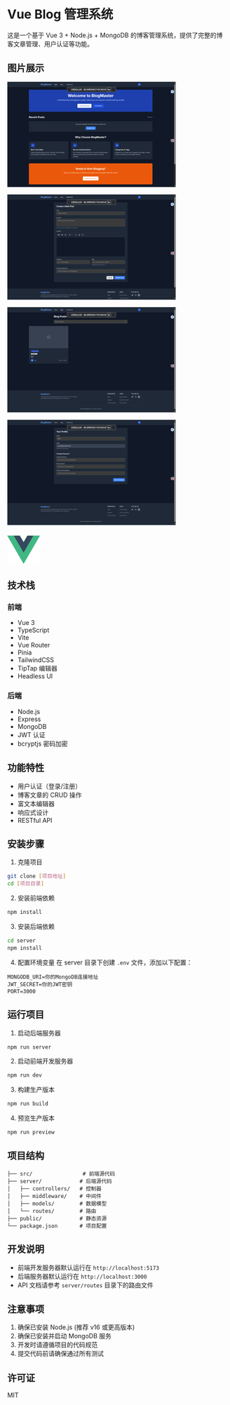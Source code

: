 # Vue Blog 管理系统

这是一个基于 Vue 3 + Node.js + MongoDB 的博客管理系统，提供了完整的博客文章管理、用户认证等功能。

## 图片展示
 
![Vue Blog Home](./src/assets/home.png)

![Create Post](./src/assets/createpost.png)

![Blog List](./src/assets/blog.png)

![Profile](./src/assets/Profile.png)

![Vue Logo](./src/assets/vue.svg)

## 技术栈

### 前端
- Vue 3
- TypeScript
- Vite
- Vue Router
- Pinia
- TailwindCSS
- TipTap 编辑器
- Headless UI

### 后端
- Node.js
- Express
- MongoDB
- JWT 认证
- bcryptjs 密码加密

## 功能特性

- 用户认证（登录/注册）
- 博客文章的 CRUD 操作
- 富文本编辑器
- 响应式设计
- RESTful API

## 安装步骤

1. 克隆项目
```bash
git clone [项目地址]
cd [项目目录]
```

2. 安装前端依赖
```bash
npm install
```

3. 安装后端依赖
```bash
cd server
npm install
```

4. 配置环境变量
在 server 目录下创建 `.env` 文件，添加以下配置：
```
MONGODB_URI=你的MongoDB连接地址
JWT_SECRET=你的JWT密钥
PORT=3000
```

## 运行项目

1. 启动后端服务器
```bash
npm run server
```

2. 启动前端开发服务器
```bash
npm run dev
```

3. 构建生产版本
```bash
npm run build
```

4. 预览生产版本
```bash
npm run preview
```

## 项目结构

```
├── src/                # 前端源代码
├── server/            # 后端源代码
│   ├── controllers/   # 控制器
│   ├── middleware/    # 中间件
│   ├── models/        # 数据模型
│   └── routes/        # 路由
├── public/            # 静态资源
└── package.json       # 项目配置
```

## 开发说明

- 前端开发服务器默认运行在 `http://localhost:5173`
- 后端服务器默认运行在 `http://localhost:3000`
- API 文档请参考 `server/routes` 目录下的路由文件

## 注意事项

1. 确保已安装 Node.js (推荐 v16 或更高版本)
2. 确保已安装并启动 MongoDB 服务
3. 开发时请遵循项目的代码规范
4. 提交代码前请确保通过所有测试

## 许可证

MIT
